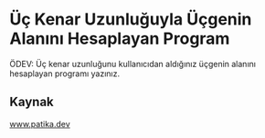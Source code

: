 # Üç Kenar Uzunluğuyla Üçgenin Alanını Hesaplayan Program
ÖDEV: Üç kenar uzunluğunu kullanıcıdan aldığınız üçgenin alanını hesaplayan programı yazınız.
## Kaynak
www.patika.dev
